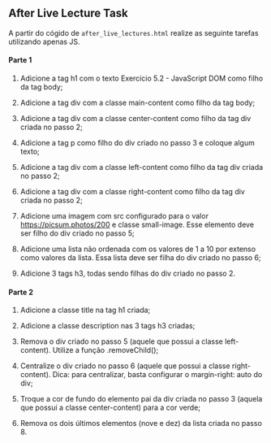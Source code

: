 ## After Live Lecture Task

A partir do cógido de `after_live_lectures.html` realize as seguinte tarefas utilizando apenas JS.

#### Parte 1

1. Adicione a tag h1 com o texto Exercício 5.2 - JavaScript DOM como filho da tag body;

2. Adicione a tag div com a classe main-content como filho da tag body;

3. Adicione a tag div com a classe center-content como filho da tag div criada no passo 2;

4. Adicione a tag p como filho do div criado no passo 3 e coloque algum texto;

5. Adicione a tag div com a classe left-content como filho da tag div criada no passo 2;

6. Adicione a tag div com a classe right-content como filho da tag div criada no passo 2;

7. Adicione uma imagem com src configurado para o valor https://picsum.photos/200 e classe small-image. Esse elemento deve ser filho do div criado no passo 5;

8. Adicione uma lista não ordenada com os valores de 1 a 10 por extenso como valores da lista. Essa lista deve ser filha do div criado no passo 6;

9. Adicione 3 tags h3, todas sendo filhas do div criado no passo 2.

#### Parte 2

1. Adicione a classe title na tag h1 criada;

2. Adicione a classe description nas 3 tags h3 criadas;

3. Remova o div criado no passo 5 (aquele que possui a classe left-content). Utilize a função .removeChild();

4. Centralize o div criado no passo 6 (aquele que possui a classe right-content). Dica: para centralizar, basta configurar o margin-right: auto do div;

5. Troque a cor de fundo do elemento pai da div criada no passo 3 (aquela que possui a classe center-content) para a cor verde;

6. Remova os dois últimos elementos (nove e dez) da lista criada no passo 8.